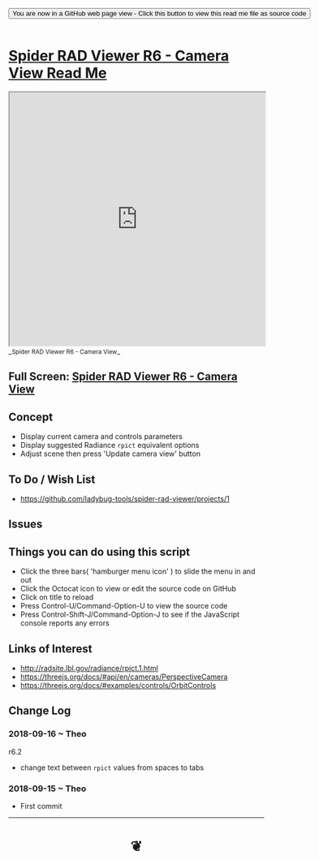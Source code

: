 
<span style=display:none; >[You are now in a GitHub source code view - click this link to view Read Me file as a web page]( https://www.ladybug.tools/spider-rad-viewer/#cookbook/rad-viewer-camera-view/README.md "View file as a web page." ) </span>

<div><input type=button class = "btn btn-secondary btn-sm" onclick=window.location.href="https://www.ladybug.tools/spider-rad-viewer/blob/master/cookbook/rad-viewer-camera-view/README.md"
value="You are now in a GitHub web page view - Click this button to view this read me file as source code" ></div>

<br>

# [Spider RAD Viewer R6 - Camera View Read Me]( #cookbook/rad-viewer-camera-view/README.md )


<iframe src=https://www.ladybug.tools/spider-rad-viewer/cookbook/rad-viewer-camera-view/r6/rad-viewer-camera-view.html width=100% height=500px >Iframes are not viewable in GitHub source code views</iframe>
_<small>Spider RAD Viewer R6 - Camera View</small>_

## Full Screen: [Spider RAD Viewer R6 - Camera View]( https://www.ladybug.tools/spider-rad-viewer/cookbook/rad-viewer-camera-view/r6/rad-viewer-camera-view.html )



## Concept

* Display current camera and controls parameters
* Display suggested Radiance ```rpict``` equivalent options
* Adjust scene then press 'Update camera view' button


## To Do / Wish List

* https://github.com/ladybug-tools/spider-rad-viewer/projects/1

## Issues


## Things you can do using this script

* Click the three bars( 'hamburger menu icon' ) to slide the menu in and out
* Click the Octocat icon to view or edit the source code on GitHub
* Click on title to reload
* Press Control-U/Command-Option-U to view the source code
* Press Control-Shift-J/Command-Option-J to see if the JavaScript console reports any errors


## Links of Interest

* http://radsite.lbl.gov/radiance/rpict.1.html
* https://threejs.org/docs/#api/en/cameras/PerspectiveCamera
* https://threejs.org/docs/#examples/controls/OrbitControls

## Change Log

### 2018-09-16 ~ Theo

r6.2
* change text between ```rpict``` values from spaces to tabs


### 2018-09-15 ~ Theo

* First commit


***

# <center title="hello!" ><a href=javascript:window.scrollTo(0,0); style=text-decoration:none; > ❦ </a></center>

